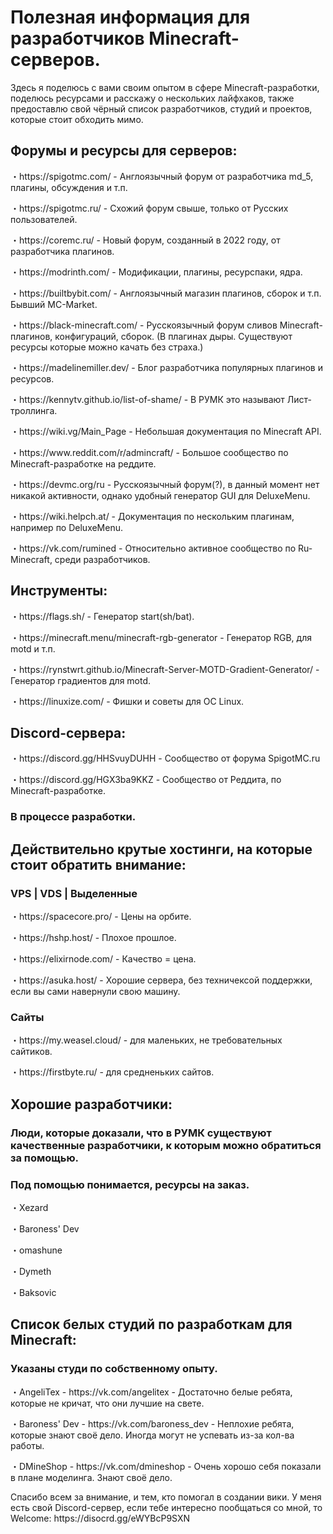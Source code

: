 # Полезная информация для разработчиков Minecraft-серверов.
Здесь я поделюсь с вами своим опытом в сфере Minecraft-разработки, поделюсь ресурсами и расскажу о нескольких лайфхаков, также предоставлю свой чёрный список разработчиков, студий и проектов, которые стоит обходить мимо.

## Форумы и ресурсы для серверов:
<p>・https://spigotmc.com/ - Англоязычный форум от разработчика md_5, плагины, обсуждения и т.п.</p>
<p>・https://spigotmc.ru/ - Схожий форум свыше, только от Русских пользователей.</p>
<p>・https://coremc.ru/ - Новый форум, созданный в 2022 году, от разработчика плагинов.</p>
<p>・https://modrinth.com/ - Модификации, плагины, ресурспаки, ядра.</p>
<p>・https://builtbybit.com/ - Англоязычный магазин плагинов, сборок и т.п. Бывший MC-Market.</p>
<p>・https://black-minecraft.com/ - Русскоязычный форум сливов Minecraft-плагинов, конфигураций, сборок. (В плагинах дыры. Существуют ресурсы которые можно качать без страха.)</p>
<p>・https://madelinemiller.dev/ - Блог разработчика популярных плагинов и ресурсов.</p>
<p>・https://kennytv.github.io/list-of-shame/ - В РУМК это называют Лист-троллинга.</p>
<p>・https://wiki.vg/Main_Page - Небольшая документация по Minecraft API.</p>
<p>・https://www.reddit.com/r/admincraft/ - Большое сообщество по Minecraft-разработке на реддите.</p>
<p>・https://devmc.org/ru - Русскоязычный форум(?), в данный момент нет никакой активности, однако удобный генератор GUI для DeluxeMenu.</p>
<p>・https://wiki.helpch.at/ - Документация по нескольким плагинам, например по DeluxeMenu.</p>
<p>・https://vk.com/rumined - Относительно активное сообщество по Ru-Minecraft, среди разработчиков. </p>

## Инструменты:
<p>・https://flags.sh/ - Генератор start(sh/bat).</p>
<p>・https://minecraft.menu/minecraft-rgb-generator - Генератор RGB, для motd и т.п.</p>
<p>・https://rynstwrt.github.io/Minecraft-Server-MOTD-Gradient-Generator/ - Генератор градиентов для motd.</p>
<p>・https://linuxize.com/ - Фишки и советы для OC Linux.</p>

## Discord-сервера:
<p>・https://discord.gg/HHSvuyDUHH - Сообщество от форума SpigotMC.ru</p>
<p>・https://discord.gg/HGX3ba9KKZ - Сообщество от Реддита, по Minecraft-разработке.</p>

### В процессе разработки.

## Действительно крутые хостинги, на которые стоит обратить внимание:
### VPS | VDS | Выделенные
<p>・https://spacecore.pro/ - Цены на орбите.</p>
<p>・https://hshp.host/ - Плохое прошлое.</p>
<p>・https://elixirnode.com/ - Качество = цена.</p>
<p>・https://asuka.host/ - Хорошие сервера, без техничексой поддержки, если вы сами навернули свою машину.</p>

### Сайты
<p>・https://my.weasel.cloud/ - для маленьких, не требовательных сайтиков.</p>
<p>・https://firstbyte.ru/ - для средненьких сайтов.</p>

## Хорошие разработчики:
### Люди, которые доказали, что в РУМК существуют качественные разработчики, к которым можно обратиться за помощью.
### Под помощью понимается, ресурсы на заказ.
<p>・Xezard</p>
<p>・Baroness' Dev</p>
<p>・omashune</p>
<p>・Dymeth</p>
<p>・Baksovic</p>

## Список белых студий по разработкам для Minecraft:
### Указаны студи по собственному опыту.
<p>・AngeliTex - https://vk.com/angelitex - Достаточно белые ребята, которые не кричат, что они лучшие на свете.</p>
<p>・Baroness' Dev - https://vk.com/baroness_dev - Неплохие ребята, которые знают своё дело. Иногда могут не успевать из-за кол-ва работы.</p>
<p>・DMineShop - https://vk.com/dmineshop - Очень хорошо себя показали в плане моделинга. Знают своё дело.</p>

<p>Спасибо всем за внимание, и тем, кто помогал в создании вики.
У меня есть свой Discord-сервер, если тебе интересно пообщаться со мной, то Welcome: https://disocrd.gg/eWYBcP9SXN</p>


